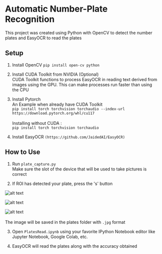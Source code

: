 # Automatic Number-Plate Recognition
This project was created using Python with OpenCV to detect the number plates and EasyOCR to read the plates

## Setup
1. Install OpenCV   ```pip install open-cv python```

2. Install CUDA Toolkit from NVIDIA (Optional)\
CUDA Toolkit functions to process EasyOCR in reading text derived from images using the GPU. This can make processes run faster than using the CPU

3. Install Pytorch\
An Example when already have CUDA Toolkit\
```pip install torch torchvision torchaudio --index-url https://download.pytorch.org/whl/cu117```\
\
Installing without CUDA :\
```pip install torch torchvision torchaudio ```

4. Install EasyOCR ```(https://github.com/JaidedAI/EasyOCR)```

## How to Use
1. Run ```plate_capture.py```\
Make sure the slot of the device that will be used to take pictures is correct

2. If ROI has detected your plate, press the 's' button

![alt text](https://github.com/WaduheX99/ANPR-Python/blob/main/test/1.png?raw=true)

![alt text](https://github.com/WaduheX99/ANPR-Python/blob/main/test/2.png?raw=true)

![alt text](https://github.com/WaduheX99/ANPR-Python/blob/main/test/3.png?raw=true)\
\
The image will be saved in the plates folder with ```.jpg``` format

3. Open ```PlatesRead.ipynb``` using your favorite IPython Notebook editor like Jupyter Notebook, Google Colab, etc.

4. EasyOCR will read the plates along with the accuracy obtained
